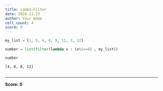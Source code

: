 ```yaml
---
title: Lamb3-Filter
date: 2024-11-23
author: Your Name
cell_count: 4
score: 0
---
```


```python
my_list = [1, 5, 4, 6, 8, 11, 3, 12]
```


```python
number = list(filter(lambda x : (x%2==0) , my_list))
```


```python
number
```




    [4, 6, 8, 12]




```python

```


---
**Score: 0**
